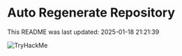 # Auto Regenerate Repository

This README was last updated: 2025-01-18 21:21:39

 ![TryHackMe](https://tryhackme.com/badge/533634)